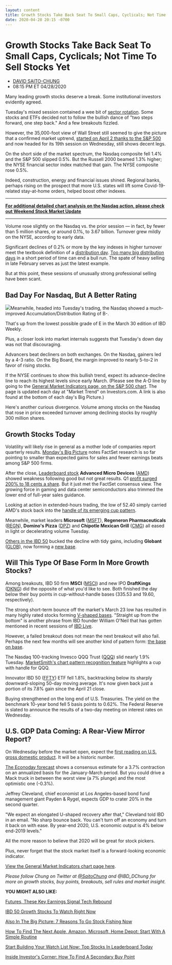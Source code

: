```yaml
---
layout: content
title: Growth Stocks Take Back Seat To Small Caps, Cyclicals; Not Time To Sell Stocks Yet
date: 2020-04-28 20:15 -0700
---
```



Growth Stocks Take Back Seat To Small Caps, Cyclicals; Not Time To Sell Stocks Yet
===================================================================================




* [DAVID SAITO-CHUNG](https://www.investors.com/author/chungd/ "Posts by DAVID SAITO-CHUNG")
* 08:15 PM ET 04/28/2020




Many leading growth stocks deserve a break. Some institutional investors evidently agreed.




Tuesday's mixed session contained a wee bit of [sector rotation](https://www.investors.com/how-to-invest/investors-corner/how-to-find-stock-market-winners-watch-changing-industry-group-power/). Some stocks and ETFs decided not to follow the bullish dance of "two steps forward, one step back." And a few breakouts fizzled.


However, the 35,000-foot view of Wall Street still seemed to give the picture that a confirmed market uptrend, [started on April 2 thanks to the S&P 500](https://www.investors.com/market-trend/the-big-picture/stock-market-jumps-sp500-bullish-action-comes-with-caveats/) and now headed for its 19th session on Wednesday, still shows decent legs.


On the short side of the market spectrum, the Nasdaq composite fell 1.4% and the S&P 500 slipped 0.5%. But the Russell 2000 beamed 1.3% higher; the NYSE financial sector index matched that gain. The NYSE composite rose 0.5%.


Indeed, construction, energy and financial issues shined. Regional banks, perhaps rising on the prospect that more U.S. states will lift some Covid-19-related stay-at-home orders, helped boost other indexes.




---


[**For additional detailed chart analysis on the Nasdaq action, please check out Weekend Stock Market Update**](https://www.investors.com/tag/weekend-stock-market-update/)




---


Volume rose slightly on the Nasdaq vs. the prior session — in fact, by fewer than 5 million shares, or around 0.1%, to 3.67 billion. Turnover grew mildly on the NYSE, according to early data.


Significant declines of 0.2% or more by the key indexes in higher turnover meet the textbook definition of a [distribution day](https://www.investors.com/how-to-invest/investors-corner/how-do-you-spot-a-major-market-top-easy-look-for-heavy-distribution/). [Too many big distribution days](https://www.investors.com/how-to-invest/investors-corner/vertical-violations-help-avoid-bear-market/) in a short period of time can end a bull run. The spate of heavy selling in late February serves as just the latest example.


But at this point, these sessions of unusually strong professional selling have been scant.


Bad Day For Nasdaq, But A Better Rating
---------------------------------------


![](https://www.investors.com/wp-content/uploads/2020/04/MP_1x1_042820-249x300.jpg)Meanwhile, headed into Tuesday's trading, the Nasdaq showed a much-improved Accumulation/Distribution Rating of B-.


That's up from the lowest possible grade of E in the March 30 edition of IBD Weekly.


Plus, a closer look into market internals suggests that Tuesday's down day was not that discouraging.


Advancers beat decliners on both exchanges. On the Nasdaq, gainers led by a 4-3 ratio. On the Big Board, the margin improved to nearly 5-to-2 in favor of rising stocks.


If the NYSE continues to show this bullish trend, expect its advance-decline line to reach its highest levels since early March. (Please see the A-D line by going to the [General Market Indicators page, on the S&P 500 chart](https://services.investors.com/pdf/IBD2704152507GMI2.pdf). The page is updated each day at "Market Trend" on Investors.com. A link is also found at the bottom of each day's Big Picture.)


Here's another curious divergence. Volume among stocks on the Nasdaq that rose in price exceeded turnover among declining stocks by roughly 300 million shares.


Growth Stocks Today
-------------------


Volatility will likely rise in general as a mother lode of companies report quarterly results. [Monday's Big Picture](https://www.investors.com/market-trend/the-big-picture/sp500-russell-2000-reclaim-key-levels-breakouts-lack-luster-this-way/) notes FactSet research is so far pointing to smaller than expected gains for sales and fewer earnings beats among S&P 500 firms.



After the close, [Leaderboard stock](https://leaderboard.investors.com/#/leaders/leadersnearabuypoint) **Advanced Micro Devices** ([AMD](https://research.investors.com/quote.aspx?symbol=AMD)) showed weakness following good but not great results. Q1 [profit surged 200% to 18 cents a share](https://www.investors.com/news/technology/amd-earnings-q1-2020-amd-stock/). But it just met the FactSet consensus view. The growing force in gaming and data center semiconductors also trimmed the lower end of full-year sales guidance.


Looking at action in extended-hours trading, the low of 52.40 simply carried AMD's stock back into the [handle of its emerging cup pattern](https://www.investors.com/how-to-invest/investors-corner/the-basics-how-to-analyze-a-stocks-cup-with-handle/).


Meanwhile, market leaders **Microsoft** ([MSFT](https://research.investors.com/quote.aspx?symbol=MSFT)), **Regeneron Pharmaceuticals** ([REGN](https://research.investors.com/quote.aspx?symbol=REGN)), **Domino's Pizza** ([DPZ](https://research.investors.com/quote.aspx?symbol=DPZ)) and **Chipotle Mexican Grill** ([CMG](https://research.investors.com/quote.aspx?symbol=CMG)) all eased in light or decelerating volume Tuesday.



[Others in the IBD 50](https://research.investors.com/stock-lists/ibd-50/) bucked the decline with tidy gains, including **Globant** ([GLOB](https://research.investors.com/quote.aspx?symbol=GLOB)), now forming a [new base](https://www.investors.com/how-to-invest/investors-corner/how-to-trade-stocks-base-stock-charts/).


Will This Type Of Base Form In More Growth Stocks?
--------------------------------------------------



Among breakouts, IBD 50 firm **MSCI** ([MSCI](https://research.investors.com/quote.aspx?symbol=MSCI)) and new IPO **DraftKings** ([DKNG](https://research.investors.com/quote.aspx?symbol=DKNG)) did the opposite of what you'd like to see. Both finished the day below their buy points in cup-without-handle bases (335.53 and 19.60, respectively).


The strong short-term bounce off the market's March 23 low has resulted in many highly rated stocks forming [V-shaped bases](https://www.investors.com/how-to-invest/investors-corner/know-this-key-sell-signal-why-a-v-shaped-base-spells-trouble/). "Straight up from the bottom" is another phrase from IBD founder William O'Neil that has gotten mentioned in recent sessions of [IBD Live](https://shop.investors.com/offer/splashresponsive.aspx?id=IBD-Live&amp;src=A00280&amp;refcode=post|twtr|ibdlive|2019|11|ibdlive|na|392958).


However, a failed breakout does not mean the next breakout will also fail. Perhaps the next few months will see another kind of pattern form: [the base on base](https://www.investors.com/how-to-invest/investors-corner/five-ways-to-spot-the-bullish-base-on-base-stock-pattern/).


The Nasdaq 100-tracking Invesco QQQ Trust ([QQQ](https://research.investors.com/quote.aspx?symbol=QQQ)) slid nearly 1.9% Tuesday. [MarketSmith's chart pattern recognition feature](https://marketsmith.investors.com/?src=A012BF) highlights a cup with handle for QQQ.


Innovator IBD 50 ([FFTY](https://research.investors.com/quote.aspx?symbol=FFTY)) ETF fell 1.8%, backtracking below its sharply downward-sloping 50-day moving average. It's now given back just a portion of its 7.8% gain since the April 21 close.


Buying strengthened on the long end of U.S. Treasuries. The yield on the benchmark 10-year bond fell 5 basis points to 0.62%. The Federal Reserve is slated to announce the results of a two-day meeting on interest rates on Wednesday.


U.S. GDP Data Coming: A Rear-View Mirror Report?
------------------------------------------------


On Wednesday before the market open, expect the [first reading on U.S. gross domestic product](https://research.investors.com/economic-calendar/). It will be a historic number.


[The Econoday forecast](https://research.investors.com/economic-calendar/) shows a consensus estimate for a 3.7% contraction on an annualized basis for the January-March period. But you could drive a Mack truck in between the worst view (a 7% plunge) and the most optimistic one (-0.3%).


Jeffrey Cleveland, chief economist at Los Angeles-based bond fund management giant Payden & Rygel, expects GDP to crater 20% in the second quarter.


"We expect an elongated U-shaped recovery after that," Cleveland told IBD in an email. "No sharp bounce back. You can't turn off an economy and turn it back on with ease. By year-end 2020, U.S. economic output is 4% below end-2019 levels."


All the more reason to believe that 2020 will be great for stock pickers.


Plus, never forget that the stock market itself is a forward-looking economic indicator.


[View the General Market Indicators chart page here](https://www.investors.com/wp-content/uploads/2020/04/IBD2804152621GMI2.pdf).


*Please follow Chung on Twitter at [@SaitoChung](https://twitter.com/SaitoChung) and @IBD\_DChung for more on growth stocks, buy points, breakouts, sell rules and market insight.*


**YOU MIGHT ALSO LIKE:**


[Futures, These Key Earnings Signal Tech Rebound](https://www.investors.com/market-trend/stock-market-today/dow-jones-futures-coronavirus-stock-market-rally-amd-google-earnings-boeing-tesla-facebook-loom/)


[IBD 50 Growth Stocks To Watch Right Now](https://www.investors.com/research/ibd-50-growth-stocks-to-watch/)


[Also In The Big Picture: 7 Reasons To Go Stock Fishing Now](https://www.investors.com/market-trend/the-big-picture/nasdaq-rips-higher-7-reasons-to-go-stock-fishing-now/)


[How To Find The Next Apple, Amazon, Microsoft, Home Depot: Start With A Simple Routine](https://www.investors.com/research/how-to-invest-in-the-stock-market-start-with-a-simple-routine/)


[Start Building Your Watch List Now: Top Stocks In Leaderboard Today](https://www.investors.com/product/leaderboard/?artProdLink=Leaderboard)


[Inside Investor's Corner: How To Find A Secondary Buy Point](https://www.investors.com/how-to-invest/investors-corner/how-to-buy-stocks-why-the-10-week-moving-average-offers-new-entry-points/)


 




